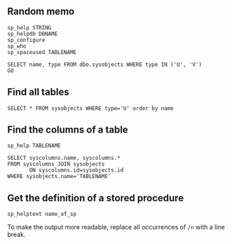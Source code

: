 ## Random memo

    sp_help STRING
    sp_helpdb DBNAME
    sp_configure
    sp_who
    sp_spaceused TABLENAME
    
    SELECT name, type FROM dbo.sysobjects WHERE type IN ('U', 'V')
    GO

## Find all tables

    SELECT * FROM sysobjects WHERE type='U' order by name

## Find the columns of a table

    sp_help TABLENAME

    SELECT syscolumns.name, syscolumns.* 
    FROM syscolumns JOIN sysobjects
           ON syscolumns.id=sysobjects.id
    WHERE sysobjects.name='TABLENAME'

## Get the definition of a stored procedure

    sp_helptext name_of_sp

To make the output more readable, replace all occurrences of `/n` with a line break.


